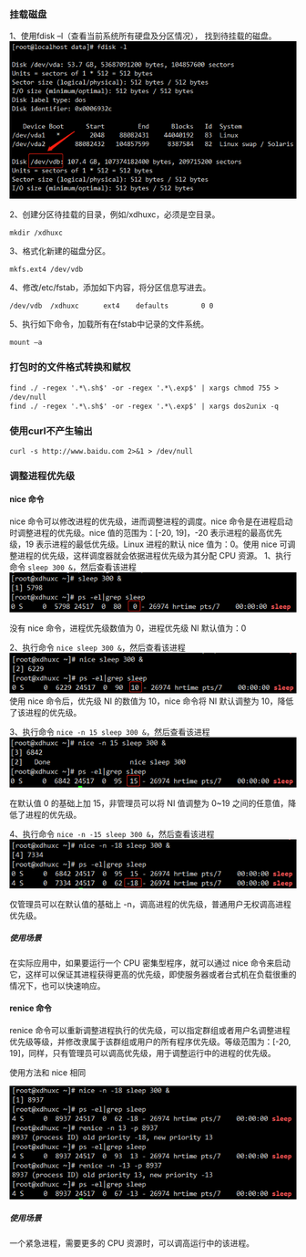 ### 挂载磁盘
1、使用fdisk –l（查看当前系统所有硬盘及分区情况）， 找到待挂载的磁盘。
![image](images/disk.png)

2、创建分区待挂载的目录，例如/xdhuxc，必须是空目录。
```angular2html
mkdir /xdhuxc
```
3、格式化新建的磁盘分区。
```angular2html
mkfs.ext4 /dev/vdb
```
4、修改/etc/fstab，添加如下内容，将分区信息写进去。
```angular2html
/dev/vdb  /xdhuxc      ext4    defaults        0 0
```
5、执行如下命令，加载所有在fstab中记录的文件系统。
```angular2html
mount –a
```
### 打包时的文件格式转换和赋权
```angular2html
find ./ -regex '.*\.sh$' -or -regex '.*\.exp$' | xargs chmod 755 > /dev/null
find ./ -regex '.*\.sh$' -or -regex '.*\.exp$' | xargs dos2unix -q
```

### 使用curl不产生输出
```angular2html
curl -s http://www.baidu.com 2>&1 > /dev/null
```

### 调整进程优先级
#### nice 命令
nice 命令可以修改进程的优先级，进而调整进程的调度。nice 命令是在进程启动时调整进程的优先级。nice 值的范围为：[-20, 19]，-20 表示进程的最高优先级，19 表示进程的最低优先级。Linux 进程的默认 nice 值为：0。使用 nice 可调整进程的优先级，这样调度器就会依据进程优先级为其分配 CPU 资源。
1、执行命令 `sleep 300 &`，然后查看该进程
![image](images/nice-1.png)

没有 nice 命令，进程优先级数值为 0，进程优先级 NI 默认值为：0

2、执行命令 `nice sleep 300 &`，然后查看该进程
![image](images/nice-2.png)
使用 nice 命令后，优先级 NI 的数值为 10，nice 命令将 NI 默认调整为 10，降低了该进程的优先级。

3、执行命令 `nice -n 15 sleep 300 &`，然后查看该进程
![image](images/nice-3.png)

在默认值 0 的基础上加 15，非管理员可以将 NI 值调整为 0~19 之间的任意值，降低了进程的优先级。

4、执行命令 `nice -n -15 sleep 300 &`，然后查看该进程
![image](images/nice-4.png)

仅管理员可以在默认值的基础上 -n，调高进程的优先级，普通用户无权调高进程优先级。

##### 使用场景
在实际应用中，如果要运行一个 CPU 密集型程序，就可以通过 nice 命令来启动它，这样可以保证其进程获得更高的优先级，即使服务器或者台式机在负载很重的情况下，也可以快速响应。

#### renice 命令

renice 命令可以重新调整进程执行的优先级，可以指定群组或者用户名调整进程优先级等级，并修改隶属于该群组或用户的所有程序优先级。等级范围为：[-20, 19]，同样，只有管理员可以调高优先级，用于调整运行中的进程的优先级。

使用方法和 nice 相同

![image](images/renice.png)

##### 使用场景
一个紧急进程，需要更多的 CPU 资源时，可以调高运行中的该进程。

